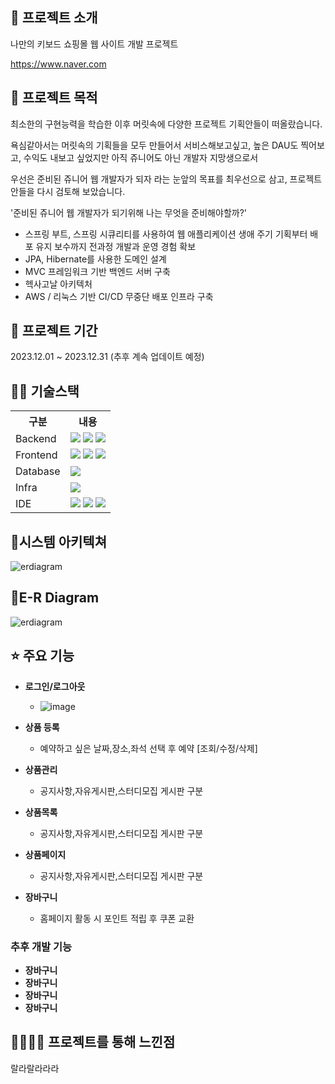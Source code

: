 ## 👀 프로젝트 소개
나만의 키보드 쇼핑몰 웹 사이트 개발 프로젝트

https://www.naver.com

## 👀 프로젝트 목적
최소한의 구현능력을 학습한 이후 머릿속에 다양한 프로젝트 기획안들이 떠올랐습니다.

욕심같아서는 머릿속의 기획들을 모두 만들어서 서비스해보고싶고, 높은 DAU도 찍어보고, 수익도 내보고 싶었지만 아직 쥬니어도 아닌 개발자 지망생으로서

우선은 준비된 쥬니어 웹 개발자가 되자 라는 눈앞의 목표를 최우선으로 삼고, 프로젝트안들을 다시 검토해 보았습니다.

'준비된 쥬니어 웹 개발자가 되기위해 나는 무엇을 준비해야할까?'

* 스프링 부트, 스프링 시큐리티를 사용하여 웹 애플리케이션 생애 주기 기획부터 배포 유지 보수까지 전과정 개발과 운영 경험 확보
* JPA, Hibernate를 사용한 도메인 설계
* MVC 프레임워크 기반 백엔드 서버 구축
* 헥사고날 아키텍처
* AWS / 리눅스 기반 CI/CD 무중단 배포 인프라 구축

## 📅 프로젝트 기간
2023.12.01 ~ 2023.12.31 (추후 계속 업데이트 예정)
<br>

## 💪🏻 기술스택
<table>
    <tr>
        <th>구분</th>
        <th>내용</th>
    </tr>
    <tr>
        <td>Backend</td>
        <td>
          <img src="https://img.shields.io/badge/springboot-0ABF53?style=for-the-badge&logo=springboot&logoColor=white">    
          <img src="https://img.shields.io/badge/jpa-0ABF53?style=for-the-badge&logo=springboot&logoColor=white">
          <img src="https://img.shields.io/badge/springsecurity-0ABF53F?style=for-the-badge&logo=springsecurity&logoColor=white">
      </td>
    </tr>
    <tr>
        <td>Frontend</td>
        <td>
         <img src="https://img.shields.io/badge/javascript-F7DF1E?style=for-the-badge&logo=javascript&logoColor=black">
         <img src="https://img.shields.io/badge/thymeleaf-0ABF53?style=for-the-badge&logo=thymeleaf&logoColor=white">
         <img src="https://img.shields.io/badge/bootstrap-A100FF?style=for-the-badge&logo=bootstrap&logoColor=white">
      </td>
    </tr>
    <tr>
        <td>Database</td>
        <td>
            <img src="https://img.shields.io/badge/mysql-31A8FF?style=for-the-badge&logo=mysql&logoColor=white">
        </td>
    </tr>
    <tr>
        <td>Infra</td>
        <td>
            <img src="https://img.shields.io/badge/amazonaws-EC1C24?style=for-the-badge&logo=amazonaws&logoColor=white">
        </td>
    </tr>
    <tr>
        <td>IDE</td>
        <td>
            <img src="https://img.shields.io/badge/intellijidea-A100FF?style=for-the-badge&logo=intellijidea&logoColor=white"/>
            <img src="https://img.shields.io/badge/mysqlworkbench-31A8FF?style=for-the-badge&logo=mysql&logoColor=white">
            <img src="https://img.shields.io/badge/GitHub-5A45FF?style=for-the-badge&logo=GitHub&logoColor=white"/>
        </td>
    </tr>
</table>

## 📌시스템 아키텍쳐
![erdiagram](https://github.com/gambae/allTheKeboard-Project/assets/103255941/51e44598-dfd8-420c-b7b5-77bb265b5270)

## 📌E-R Diagram
![erdiagram](https://github.com/gambae/allTheKeboard-Project/assets/103255941/51e44598-dfd8-420c-b7b5-77bb265b5270)

## ⭐ 주요 기능
* <b>로그인/로그아웃</b>
  * ![image](https://github.com/gambae/allTheKeboard-Project/assets/103255941/e1598df0-827d-4524-bcb7-c8e8f62f0ccb)

* <b>상품 등록</b>
  * 예약하고 싶은 날짜,장소,좌석 선택 후 예약 [조회/수정/삭제]
* <b>상품관리</b>
  * 공지사항,자유게시판,스터디모집 게시판 구분
* <b>상품목록</b>
  * 공지사항,자유게시판,스터디모집 게시판 구분
* <b>상품페이지</b>
  * 공지사항,자유게시판,스터디모집 게시판 구분
* <b>장바구니</b>
  * 홈페이지 활동 시 포인트 적립 후 쿠폰 교환

### 추후 개발 기능
 * <b>장바구니</b>
 * <b>장바구니</b>
 * <b>장바구니</b>
 * <b>장바구니</b>

## 👨‍👩‍👦‍👦 프로젝트를 통해 느낀점
랄라랄라라라
